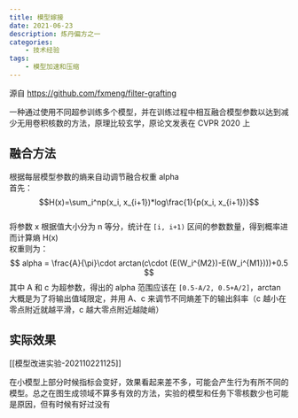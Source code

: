 ```yaml
---
title: 模型嫁接
date: 2021-06-23
description: 炼丹偏方之一
categories: 
    - 技术经验
tags: 
    - 模型加速和压缩
---
```

源自 https://github.com/fxmeng/filter-grafting 

一种通过使用不同超参训练多个模型，并在训练过程中相互融合模型参数以达到减少无用卷积核数的方法，原理比较玄学，原论文发表在 CVPR 2020 上  

## 融合方法
根据每层模型参数的熵来自动调节融合权重 alpha  
首先：  
$$H(x)=\sum_i^np(x_i, x_{i+1})*log\frac{1}{p(x_i, x_{i+1})}$$  
将参数 x 根据值大小分为 n 等分，统计在 `[i, i+1)` 区间的参数数量，得到概率进而计算熵 H(x)  
权重则为：  
$$ alpha = \frac{A}{\pi}\cdot arctan(c\cdot (E(W_i^{M2})-E(W_i^{M1})))+0.5 $$
其中 A 和 c 为超参数，得出的 alpha 范围应该在 `[0.5-A/2, 0.5+A/2]`，arctan 大概是为了将输出值域限定，并用 A、c 来调节不同熵差下的输出斜率（c 越小在零点附近就越平滑，c 越大零点附近越陡峭）  

## 实际效果
[[模型改进实验-202110221125]]

在小模型上部分时候指标会变好，效果看起来差不多，可能会产生行为有所不同的模型。总之在图生成领域不算多有效的方法，实验的模型和任务下零核数少也可能是原因，但有时候有好过没有

